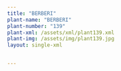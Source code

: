 ```yaml
---
title: "BERBERI"
plant-name: "BERBERI"
plant-number: "139"
plant-xml: /assets/xml/plant139.xml
plant-img: /assets/img/plant139.jpg
layout: single-xml


---
```

